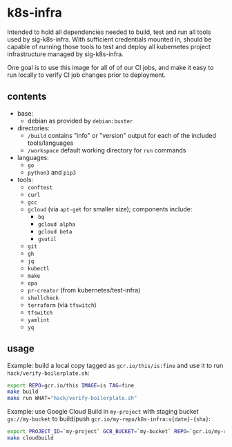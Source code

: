 # k8s-infra

Intended to hold all dependencies needed to build, test and run all tools used by sig-k8s-infra. With sufficient credentials mounted in, should be capable of running those tools to test and deploy all kubernetes project infrastructure managed by sig-k8s-infra.

One goal is to use this image for all of of our CI jobs, and make it easy to run locally to verify CI job changes prior to deployment.

## contents

- base:
  - debian as provided by `debian:buster`
- directories:
  - `/build` contains "info" or "version" output for each of the included tools/languages
  - `/workspace` default working directory for `run` commands
- languages:
  - `go`
  - `python3` and `pip3`
- tools:
  - `conftest`
  - `curl`
  - `gcc`
  - `gcloud` (via `apt-get` for smaller size); components include:
    - `bq`
    - `gcloud alpha`
    - `gcloud beta`
    - `gsutil`
  - `git`
  - `gh`
  - `jq`
  - `kubectl`
  - `make`
  - `opa`
  - `pr-creator` (from kubernetes/test-infra)
  - `shellcheck`
  - `terraform` (via `tfswitch`)
  - `tfswitch`
  - `yamlint`
  - `yq`

## usage

Example: build a local copy tagged as `gcr.io/this/is:fine` and use it to run `hack/verify-boilerplate.sh`:

```sh
export REPO=gcr.io/this IMAGE=is TAG=fine
make build
make run WHAT="hack/verify-boilerplate.sh"
```

Example: use Google Cloud Build in `my-project` with staging bucket `gs://my-bucket` to build/push `gcr.io/my-repo/k8s-infra:v{date}-{sha}`:

```sh
export PROJECT_ID=`my-project` GCB_BUCKET=`my-bucket` REPO=`gcr.io/my-repo`
make cloudbuild
```
